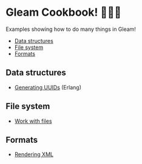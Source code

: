 # Gleam Cookbook! 👩🏾‍🍳

Examples showing how to do many things in Gleam!

- [Data structures](#data-structures)
- [File system](#file-system)
- [Formats](#formats)

## Data structures

- [Generating UUIDs](./erlang/test/data_structures/generating_uuids.gleam) (Erlang)

## File system

- [Work with files](./universal/test/file_system/work_with_files.gleam)

## Formats

- [Rendering XML](./universal/test/formats/rendering_xml.gleam)
